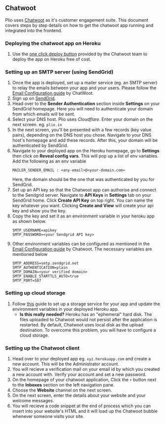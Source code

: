 ## Chatwoot
Plio uses [Chatwoot](https://github.com/chatwoot/chatwoot) as it's customer engagement suite. This document covers steps by step details on how to get the chatwoot app running and integrated into the frontend.

### Deploying the chatwoot app on Heroku
1. Use the [one click deploy button](https://www.chatwoot.com/docs/self-hosted/deployment/heroku#deploying-on-heroku) provided by the Chatwoot team to deploy the app on Heroku free of cost.

### Setting up an SMTP server (using SendGrid)
1. Once the app is deployed, set up a mailer service (eg. an SMTP server) to relay the emails between your app and your users. Please follow the [Email Configuration guide](https://www.chatwoot.com/docs/self-hosted/configuration/environment-variables#configure-emails) by ChatWoot.
2. Sign up on [SendGrid](https://www.sendgrid.com).
3. Head over to the **Sender Authentication** section inside **Settings** on your SendGrid homepage. Here you will need to authenticate your domain from which emails will be sent.
4. Select your DNS host. Plio uses *Cloudflare*. Enter your domain on the next screen. eg. `plio.in`
5. In the next screen, you'll be presented with a few records (key value pairs), depending on the DNS host you chose. Navigate to your DNS host's homepage and add these records. After this, your domain will be authenticated by SendGrid.
6. Navigate to your deployed app on the Heroku homepage, go to **Settings** then click on **Reveal config vars**. This will pop up a list of env variables. Add the following as an env variable
    ```
    MAILER_SENDER_EMAIL : <any-email>@<your-domain.com>
    ```
    Here, the domain should be the one that was authenticated by you for SendGrid.
7. Set up an API key so that the Chatwoot app can authorise and connect to the Sendgrid server. Navigate to **API Keys** in **Settings** tab on your SendGrid home. Click **Create API Key** on top right. You can name the key whatever you want. Clicking **Create and View** will create your api key and show you the key.
8. Copy the key and set it as an environment variable in your heroku app as shown below.
    ```
    SMTP_USERNAME=apikey
    SMTP_PASSWORD=<your Sendgrid API key>
    ```
9. Other environment variables can be configured as mentioned in the [Email Configuration guide](https://www.chatwoot.com/docs/self-hosted/configuration/environment-variables#configure-emails) by Chatwoot. The necessary variables are mentioned below
    ```
    SMTP_ADDRESS=smtp.sendgrid.net
    SMTP_AUTHENTICATION=plain
    SMTP_DOMAIN=<your verified domain>
    SMTP_ENABLE_STARTTLS_AUTO=true
    SMTP_PORT=587
    ```


### Setting up cloud storage

1. Follow [this](https://www.chatwoot.com/docs/self-hosted/deployment/storage/supported-providers) guide to set up a storage service for your app and update the environment variables in your deployed Heroku app.
    - **Is this really needed?** Heroku has an "ephemeral" hard disk. The files uploaded to Chatwoot would not persist after the application is restarted. By default, Chatwoot uses local disk as the upload destination. To overcome this problem, you will have to configure a cloud storage.

### Setting up the Chatwoot client
1. Head over to your deployed app eg. `xyz.herokuapp.com` and create a new account. This will be the Administrator account.
2. You will recieve a verification mail on your email id by which you created a new account with. Verify your account and set a new password.
3. On the homepage of your chatwoot application, Click the `+` button next to the **Inboxes** section on the left navigation pane.
4. Choose the **Website** channel on the next screen.
5. On the next screen, enter the details about your website and your welcome messages.
6. You will recieve a code snippet at the end of process which you can insert into your website's HTML and it will load up the Chatwoot bubble whenever someone visits your site.
